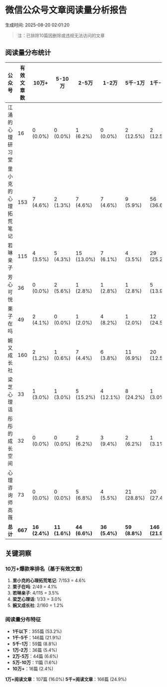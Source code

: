 # 微信公众号文章阅读量分析报告

生成时间: 2025-08-20 02:01:20

> 注：已排除10篇因删除或违规无法访问的文章

## 阅读量分布统计

| 公众号 | 有效文章数 | 10万+ | 5-10万 | 2-5万 | 1-2万 | 5千-1万 | 1千-5千 | <1千 |
|--------|-----------|-------|--------|-------|-------|---------|---------|------|
| 江涌的心理研习堂 | 16 | 0 (0.0%) | 0 (0.0%) | 1 (6.2%) | 0 (0.0%) | 2 (12.5%) | 2 (12.5%) | 11 (68.8%) |
| 里小克的心理拓荒笔记 | 153 | 7 (4.6%) | 2 (1.3%) | 7 (4.6%) | 7 (4.6%) | 9 (5.9%) | 56 (36.6%) | 65 (42.5%) |
| 若琳亲子 | 115 | 4 (3.5%) | 5 (4.3%) | 15 (13.0%) | 7 (6.1%) | 4 (3.5%) | 29 (25.2%) | 51 (44.3%) |
| 芳心可悦 | 36 | 0 (0.0%) | 2 (5.6%) | 1 (2.8%) | 1 (2.8%) | 1 (2.8%) | 5 (13.9%) | 26 (72.2%) |
| 栗子在吗 | 49 | 2 (4.1%) | 0 (0.0%) | 1 (2.0%) | 4 (8.2%) | 1 (2.0%) | 12 (24.5%) | 29 (59.2%) |
| 婉又成长社 | 160 | 2 (1.2%) | 1 (0.6%) | 7 (4.4%) | 6 (3.8%) | 11 (6.9%) | 20 (12.5%) | 113 (70.6%) |
| 梁芝心理话 | 33 | 1 (3.0%) | 1 (3.0%) | 5 (15.2%) | 4 (12.1%) | 8 (24.2%) | 1 (3.0%) | 13 (39.4%) |
| 彤彤的成长空间 | 32 | 0 (0.0%) | 0 (0.0%) | 2 (6.2%) | 3 (9.4%) | 2 (6.2%) | 1 (3.1%) | 24 (75.0%) |
| 心理咨询师高薇 | 73 | 0 (0.0%) | 0 (0.0%) | 5 (6.8%) | 4 (5.5%) | 21 (28.8%) | 20 (27.4%) | 23 (31.5%) |
| **总计** | **667** | **16 (2.4%)** | **11 (1.6%)** | **44 (6.6%)** | **36 (5.4%)** | **59 (8.8%)** | **146 (21.9%)** | **355 (53.2%)** |


## 关键洞察

### 10万+爆款率排名（基于有效文章）

1. **里小克的心理拓荒笔记**: 7/153 = 4.6%
2. **栗子在吗**: 2/49 = 4.1%
3. **若琳亲子**: 4/115 = 3.5%
4. **梁芝心理话**: 1/33 = 3.0%
5. **婉又成长社**: 2/160 = 1.2%

### 阅读量分布特征

- **1千以下**：355篇 (53.2%)
- **1千-5千**：146篇 (21.9%)
- **5千-1万**：59篇 (8.8%)
- **1万-2万**：36篇 (5.4%)
- **2万-5万**：44篇 (6.6%)
- **5万-10万**：11篇 (1.6%)
- **10万+**：16篇 (2.4%)

**1万+阅读文章**：107篇 (16.0%)
**5千+阅读文章**：166篇 (24.9%)
